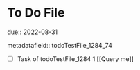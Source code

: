 # To Do File

due:: 2022-08-31

metadatafield:: todoTestFile_1284_74

- [ ] Task of todoTestFile_1284 1 [[Query me]]
